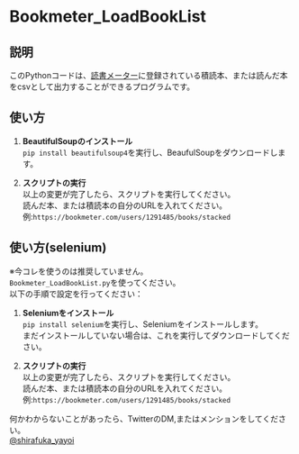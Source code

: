# Bookmeter_LoadBookList

## 説明

このPythonコードは、[読書メーター](https://bookmeter.com)に登録されている積読本、または読んだ本をcsvとして出力することができるプログラムです。

## 使い方

1. **BeautifulSoupのインストール**  
   `pip install beautifulsoup4`を実行し、BeaufulSoupをダウンロードします。

1. **スクリプトの実行**  
   以上の変更が完了したら、スクリプトを実行してください。  
   読んだ本、または積読本の自分のURLを入れてください。  
   例:`https://bookmeter.com/users/1291485/books/stacked`

## 使い方(selenium)

※今コレを使うのは推奨していません。  
`Bookmeter_LoadBookList.py`を使ってください。  
以下の手順で設定を行ってください：

1. **Seleniumをインストール**  
   `pip install selenium`を実行し、Seleniumをインストールします。  
   まだインストールしていない場合は、これを実行してダウンロードしてください。

1. **スクリプトの実行**  
   以上の変更が完了したら、スクリプトを実行してください。  
   読んだ本、または積読本の自分のURLを入れてください。  
   例:`https://bookmeter.com/users/1291485/books/stacked`

何かわからないことがあったら、TwitterのDM,またはメンションをしてください。  
[@shirafuka_yayoi](https://x.com/shirafuka_yayoi)
